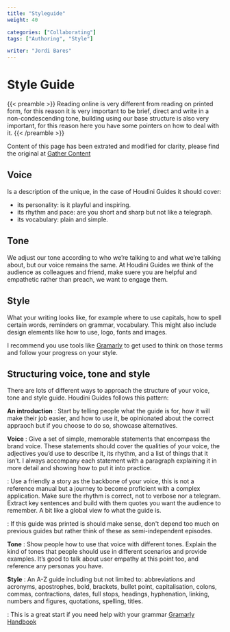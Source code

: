 ```yaml
---
title: "Styleguide"
weight: 40

categories: ["Collaborating"]
tags: ["Authoring", "Style"]

writer: "Jordi Bares"
---
```


# Style Guide

{{< preamble >}}
Reading online is very different from reading on printed form, for this reason it is very important to be brief, direct and write in a non-condescending tone, building using our base structure is also very important, for this reason here you have some pointers on how to deal with it.
{{< /preamble >}}

Content of this page has been extrated and modified for clarity, please find the original at [Gather Content](https://gathercontent.com/blog/voice-tone-style-whys-wheres-hows)

## Voice

Is a description of the unique, in the case of Houdini Guides it should cover:
- its personality: is it playful and inspiring.
- its rhythm and pace: are you short and sharp but not like a telegraph.
- its vocabulary: plain and simple.

## Tone

We adjust our tone according to who we’re talking to and what we’re talking about, but our voice remains the same. At Houdini Guides we think of the audience as colleagues and friend, make suere you are helpful and empathetic rather than preach, we want to engage them.


## Style

What your writing looks like, for example where to use capitals, how to spell certain words, reminders on grammar, vocabulary. This might also include design elements like how to use, logo, fonts and images.

I recommend you use tools like [Gramarly](https://www.gramarly.com) to get used to think on those terms and follow your progress on your style.


## Structuring voice, tone and style

There are lots of different ways to approach the structure of your voice, tone and style guide. Houdini Guides follows this pattern:

**An introduction**
: Start by telling people what the guide is for, how it will make their job easier, and how to use it, be opinionated about the correct appraoch but if you choose to do so, showcase alternatives.


**Voice**
: Give a set of simple, memorable statements that encompass the brand voice. These statements should cover the qualities of your voice, the adjectives you’d use to describe it, its rhythm, and a list of things that it isn’t. I always accompany each statement with a paragraph explaining it in more detail and showing how to put it into practice.

: Use a friendly a story as the backbone of your voice, this is not a reference manual but a journey to become proficient with a complex application. Make sure the rhythm is correct, not to verbose nor a telegram. Extract key sentences and build with them quotes you want the audience to remember. A bit like a global view fo what the guide is.


: If this guide was printed is should make sense, don't depend too much on previous guides but rather think of these as semi-independent episodes.

**Tone**
: Show people how to use that voice with different tones. Explain the kind of tones that people should use in different scenarios and provide examples. It’s good to talk about user empathy at this point too, and reference any personas you have.

**Style**
: An A-Z guide including but not limited to: abbreviations and acronyms, apostrophes, bold, brackets, bullet point, capitalisation, colons, commas, contractions, dates, full stops, headings, hyphenation, linking, numbers and figures, quotations, spelling, titles.

: This is a great start if you need help with your grammar [Gramarly Handbook](https://www.grammarly.com/blog/category/handbook/)
